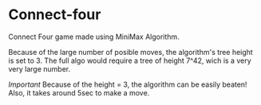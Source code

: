 # Connect-four

Connect Four game made using MiniMax Algorithm. 

Because of the large number of posible moves, the algorithm's tree height is set to 3. 
The full algo would require a tree of height 7^42, wich is a very very large number.

*Important*
Because of the height = 3, the algorithm can be easily beaten! 
Also, it takes around 5sec to make a move.
